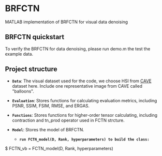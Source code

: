 # BRFCTN
MATLAB implementation of BRFCTN for visual data denoising
## BRFCTN quickstart
To verify the BRFCTN for data denoising, please run demo.m the test the example data.

## Project structure
- **`Data`**: The visual dataset used for the code, we choose HSI from [CAVE](https://www.cs.columbia.edu/CAVE/databases/multispectral/) dataset here. Include one representative image from CAVE called "balloons".
  
- **`Evaluation`**: Stores functions for calculating evaluation metrics, including PSNR, SSIM, FSIM, RMSE, and ERGAS.

- **`Functions`**: Stores functions for higher-order tensor calculating, including contraction and tn_prod operator used in FCTN strcture.

- **`Model`**: Stores the model of BRFCTN.
  - **`run FCTN_model(D, Rank, hyperparameters) to build the class:`**


$ FCTN_vb = FCTN_model(D, Rank, hyperparameters)

